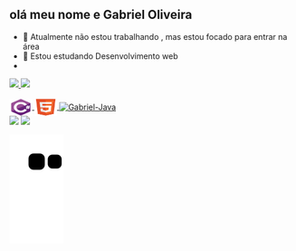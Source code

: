 ## olá meu nome e Gabriel Oliveira 
- 🔭 Atualmente não estou trabalhando , mas estou focado para entrar na área
- 🌱 Estou estudando Desenvolvimento web
-  <div>
  <a href="https://github.com/Gabrielryu1">
  <img height="180em" src="https://github-readme-stats.vercel.app/api?username=Gabrielryu1&show_icons=true&theme=dark&include_all_commits=true&count_private=true"/>
  <img height="180em" src="https://github-readme-stats.vercel.app/api/top-langs/?username=Gabrielryu1&layout=compact&langs_count=16&theme=dark"/>
</div>
<div style="display: inline_block"><br>

  <img align="center" alt="Gabriel-Csharp" height="30" width="40" src="https://raw.githubusercontent.com/devicons/devicon/master/icons/csharp/csharp-original.svg">
  <img align="center" alt="Gabriel-HTML" height="30" width="40" src="https://raw.githubusercontent.com/devicons/devicon/master/icons/html5/html5-original.svg">
    <img align="center" alt="Gabriel-Java" height="30" width="40"src= "https://cdn.jsdelivr.net/gh/devicons/devicon@latest/icons/java/java-original.svg" />
          
              
 
<div> 
  <a href="https://www.instagram.com/gabriel_moraes23/" target="_blank"><img src="https://img.shields.io/badge/-Instagram-%23E4405F?style=for-the-badge&logo=instagram&logoColor=white" target="_blank"></a>
  <a href="https://www.linkedin.com/in/gabriel-leoncio-5b4885182/" target="_blank"><img src="https://img.shields.io/badge/-LinkedIn-%230077B5?style=for-the-badge&logo=linkedin&logoColor=white" target="_blank"></a> 
 
  ![Snake animation](https://github.com/rafaballerini/rafaballerini/blob/output/github-contribution-grid-snake.svg)
 
</div>


